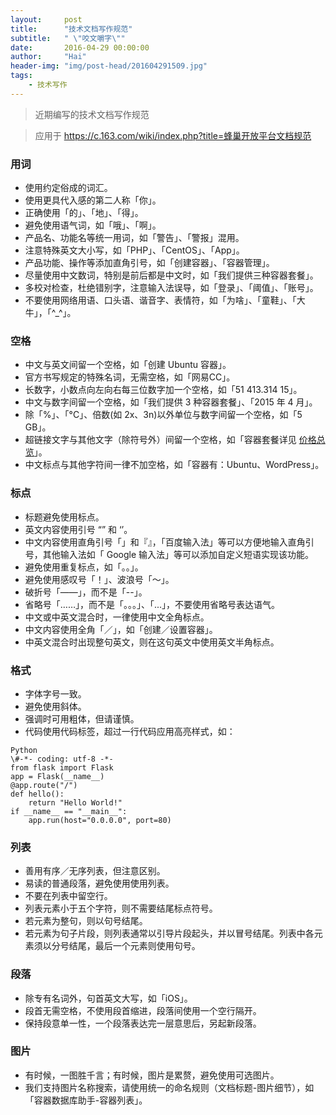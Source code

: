 ```yaml
---
layout:     post
title:      "技术文档写作规范"
subtitle:   " \"咬文嚼字\""
date:       2016-04-29 00:00:00
author:     "Hai"
header-img: "img/post-head/201604291509.jpg"
tags:
    - 技术写作
---
```



> 近期编写的技术文档写作规范

> 应用于 https://c.163.com/wiki/index.php?title=蜂巢开放平台文档规范

### 用词

* 使用约定俗成的词汇。
* 使用更具代入感的第二人称「你」。
* 正确使用「的」、「地」、「得」。
* 避免使用语气词，如「哦」、「啊」。
* 产品名、功能名等统一用词，如「警告」、「警报」混用。
* 注意特殊英文大小写，如「PHP」、「CentOS」、「App」。
* 产品功能、操作等添加直角引号，如「创建容器」、「容器管理」。
* 尽量使用中文数词，特别是前后都是中文时，如「我们提供三种容器套餐」。
* 多校对检查，杜绝错别字，注意输入法误导，如「登录」、「阈值」、「账号」。
* 不要使用网络用语、口头语、谐音字、表情符，如「为啥」、「童鞋」、「大牛」，「^_^」。


### 空格

* 中文与英文间留一个空格，如「创建 Ubuntu 容器」。
* 官方书写规定的特殊名词，无需空格，如「网易CC」。
* 长数字，小数点向左向右每三位数字加一个空格，如「51 413.314 15」。
* 中文与数字间留一个空格，如「我们提供 3 种容器套餐」、「2015 年 4 月」。
* 除「%」、「°C」、倍数(如 2x、3n)以外单位与数字间留一个空格，如「5 GB」。
* 超链接文字与其他文字（除符号外）间留一个空格，如「容器套餐详见 [价格总览](https://c.163.com/price)」。
* 中文标点与其他字符间一律不加空格，如「容器有：Ubuntu、WordPress」。

### 标点

* 标题避免使用标点。
* 英文内容使用引号 “” 和 ‘’。
* 中文内容使用直角引号「」和『』，「百度输入法」等可以方便地输入直角引号，其他输入法如「 Google 输入法」等可以添加自定义短语实现该功能。
* 避免使用重复标点，如「。。」。
* 避免使用感叹号「！」、波浪号「～」。
* 破折号「——」，而不是「--」。
* 省略号「……」，而不是「。。。」、「...」，不要使用省略号表达语气。
* 中文或中英文混合时，一律使用中文全角标点。
* 中文内容使用全角「／」，如「创建／设置容器」。
* 中英文混合时出现整句英文，则在这句英文中使用英文半角标点。

### 格式

* 字体字号一致。
* 避免使用斜体。
* 强调时可用粗体，但请谨慎。
* 代码使用代码标签，超过一行代码应用高亮样式，如：
<pre><code>Python 
\#-*- coding: utf-8 -*-
from flask import Flask
app = Flask(__name__)
@app.route("/")
def hello():
    return "Hello World!"
if __name__ == "__main__":
    app.run(host="0.0.0.0", port=80) </code></pre>

### 列表

* 善用有序／无序列表，但注意区别。
* 易读的普通段落，避免使用使用列表。
* 不要在列表中留空行。
* 列表元素小于五个字符，则不需要结尾标点符号。
* 若元素为整句，则以句号结尾。
* 若元素为句子片段，则列表通常以引导片段起头，并以冒号结尾。列表中各元素须以分号结尾，最后一个元素则使用句号。

### 段落

* 除专有名词外，句首英文大写，如「iOS」。
* 段首无需空格，不使用段首缩进，段落间使用一个空行隔开。
* 保持段意单一性，一个段落表达完一层意思后，另起新段落。

### 图片
* 有时候，一图胜千言；有时候，图片是累赘，避免使用可选图片。
* 我们支持图片名称搜索，请使用统一的命名规则（文档标题-图片细节），如「容器数据库助手-容器列表」。